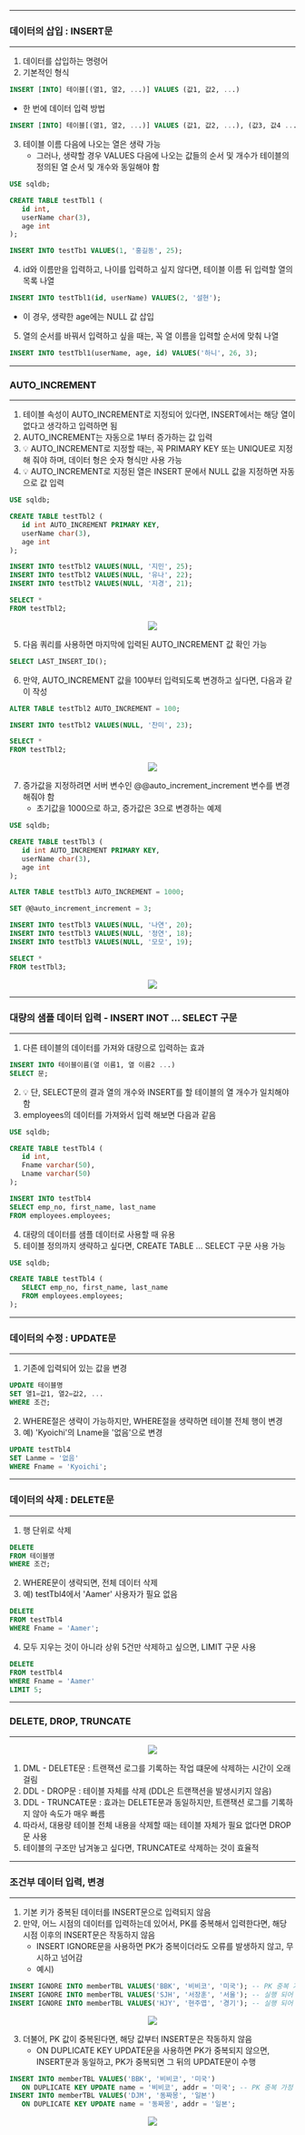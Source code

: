 -----
### 데이터의 삽입 : INSERT문
-----
1. 데이터를 삽입하는 명령어
2. 기본적인 형식
```sql
INSERT [INTO] 테이블[(열1, 열2, ...)] VALUES (값1, 값2, ...)
```
   - 한 번에 데이터 입력 방법
```sql
INSERT [INTO] 테이블[(열1, 열2, ...)] VALUES (값1, 값2, ...), (값3, 값4 ...), (값5, 값6 ...)
```

3. 테이블 이름 다음에 나오는 열은 생략 가능
   - 그러나, 생략할 경우 VALUES 다음에 나오는 값들의 순서 및 개수가 테이블의 정의된 열 순서 및 개수와 동일해야 함
```sql
USE sqldb;
```
```sql
CREATE TABLE testTbl1 (
   id int,
   userName char(3),
   age int
);
```
```sql
INSERT INTO testTb1 VALUES(1, '홍길동', 25);
```

4. id와 이름만을 입력하고, 나이를 입력하고 싶지 않다면, 테이블 이름 뒤 입력할 열의 목록 나열
```sql
INSERT INTO testTbl1(id, userName) VALUES(2, '설현');
```
   - 이 경우, 생략한 age에는 NULL 값 삽입

5. 열의 순서를 바꿔서 입력하고 싶을 때는, 꼭 열 이름을 입력할 순서에 맞춰 나열
```sql
INSERT INTO testTbl1(userName, age, id) VALUES('하니', 26, 3);
```

-----
### AUTO_INCREMENT
-----
1. 테이블 속성이 AUTO_INCREMENT로 지정되어 있다면, INSERT에서는 해당 열이 없다고 생각하고 입력하면 됨
2. AUTO_INCREMENT는 자동으로 1부터 증가하는 값 입력
3. 💡 AUTO_INCREMENT로 지정할 때는, 꼭 PRIMARY KEY 또는 UNIQUE로 지정해 줘야 하며, 데이터 형은 숫자 형식만 사용 가능
4. 💡 AUTO_INCREMENT로 지정된 열은 INSERT 문에서 NULL 값을 지정하면 자동으로 값 입력
```sql
USE sqldb;
```
```sql
CREATE TABLE testTbl2 (
   id int AUTO_INCREMENT PRIMARY KEY,
   userName char(3),
   age int
);
```
```sql
INSERT INTO testTbl2 VALUES(NULL, '지민', 25);
INSERT INTO testTbl2 VALUES(NULL, '유나', 22);
INSERT INTO testTbl2 VALUES(NULL, '지경', 21);
```
```sql
SELECT *
FROM testTbl2;
```
<div align="center">
<img src="https://github.com/sooyounghan/Spring/assets/34672301/fe553f5c-8b21-4b24-be10-45901c0ab5d2">
</div>

5. 다음 쿼리를 사용하면 마지막에 입력된 AUTO_INCREMENT 값 확인 가능
```sql
SELECT LAST_INSERT_ID();
```

6. 만약, AUTO_INCREMENT 값을 100부터 입력되도록 변경하고 싶다면, 다음과 같이 작성
```sql
ALTER TABLE testTbl2 AUTO_INCREMENT = 100;
```
```sql
INSERT INTO testTbl2 VALUES(NULL, '찬미', 23);
```
```sql
SELECT *
FROM testTbl2;
```
<div align="center">
<img src="https://github.com/sooyounghan/Spring/assets/34672301/8de4a313-d49b-4376-86ca-27a0bda8b841">
</div>

7. 증가값을 지정하려면 서버 변수인 @@auto_increment_increment 변수를 변경해줘야 함
   - 초기값을 1000으로 하고, 증가값은 3으로 변경하는 예제
```sql
USE sqldb;
```
```sql
CREATE TABLE testTbl3 (
   id int AUTO_INCREMENT PRIMARY KEY,
   userName char(3),
   age int
);
```
```sql
ALTER TABLE testTbl3 AUTO_INCREMENT = 1000;
```
```sql
SET @@auto_increment_increment = 3;
```
```sql
INSERT INTO testTbl3 VALUES(NULL, '나연', 20);
INSERT INTO testTbl3 VALUES(NULL, '정연', 18);
INSERT INTO testTbl3 VALUES(NULL, '모모', 19);
```
```sql
SELECT *
FROM testTbl3;
```
<div align="center">
<img src="https://github.com/sooyounghan/Spring/assets/34672301/e38152de-e1c6-4f02-9752-4a85a8443ef2">
</div>

-----
### 대량의 샘플 데이터 입력 - INSERT INOT ... SELECT 구문
-----
1. 다른 테이블의 데이터를 가져와 대량으로 입력하는 효과
```sql
INSERT INTO 테이블이름(열 이름1, 열 이름2 ...)
SELECT 문;
```

2. 💡 단, SELECT문의 결과 열의 개수와 INSERT를 할 테이블의 열 개수가 일치해야 함
3. employees의 데이터를 가져와서 입력 해보면 다음과 같음
```sql
USE sqldb;
```
```sql
CREATE TABLE testTbl4 (
   id int,
   Fname varchar(50),
   Lname varchar(50)
);
```
```sql
INSERT INTO testTbl4
SELECT emp_no, first_name, last_name
FROM employees.employees;
```

4. 대량의 데이터를 샘플 데이터로 사용할 때 유용
5. 테이블 정의까지 생략하고 싶다면, CREATE TABLE ... SELECT 구문 사용 가능
```sql
USE sqldb;
```
```sql
CREATE TABLE testTbl4 (
   SELECT emp_no, first_name, last_name
   FROM employees.employees;
);
```

-----
### 데이터의 수정 : UPDATE문
-----
1. 기존에 입력되어 있는 값을 변경
```sql
UPDATE 테이블명
SET 열1=값1, 열2=값2, ...
WHERE 조건;
```

2. WHERE절은 생략이 가능하지만, WHERE절을 생략하면 테이블 전체 행이 변경
3. 예) 'Kyoichi'의 Lname을 '없음'으로 변경
```sql
UPDATE testTbl4
SET Lanme = '없음'
WHERE Fname = 'Kyoichi';
```

-----
### 데이터의 삭제 : DELETE문
-----
1. 행 단위로 삭제
```sql
DELETE
FROM 테이블명
WHERE 조건;
```

2. WHERE문이 생략되면, 전체 데이터 삭제
3. 예) testTbl4에서 'Aamer' 사용자가 필요 없음
```sql
DELETE
FROM testTbl4
WHERE Fname = 'Aamer';
```

4. 모두 지우는 것이 아니라 상위 5건만 삭제하고 싶으면, LIMIT 구문 사용
```sql
DELETE
FROM testTbl4
WHERE Fname = 'Aamer'
LIMIT 5;
```

-----
### DELETE, DROP, TRUNCATE
-----
<div align="center">
<img src="https://github.com/sooyounghan/Spring/assets/34672301/76f07d94-752c-4aa1-b709-9eca62c02496">
</div>

1. DML - DELETE문 : 트랜잭션 로그를 기록하는 작업 떄문에 삭제하는 시간이 오래 걸림
2. DDL - DROP문 : 테이블 자체를 삭제 (DDL은 트랜잭션을 발생시키지 않음)
3. DDL - TRUNCATE문 : 효과는 DELETE문과 동일하지만, 트랜잭션 로그를 기록하지 않아 속도가 매우 빠름
4. 따라서, 대용량 테이블 전체 내용을 삭제할 때는 테이블 자체가 필요 없다면 DROP문 사용
5. 테이블의 구조만 남겨놓고 싶다면, TRUNCATE로 삭제하는 것이 효율적

-----
### 조건부 데이터 입력, 변경
-----
1. 기본 키가 중복된 데이터를 INSERT문으로 입력되지 않음
2. 만약, 어느 시점의 데이터를 입력하는데 있어서, PK를 중복해서 입력한다면, 해당 시점 이후의 INSERT문은 작동하지 않음
   - INSERT IGNORE문을 사용하면 PK가 중복이더라도 오류를 발생하지 않고, 무시하고 넘어감
   - 예시)
```sql
INSERT IGNORE INTO memberTBL VALUES('BBK', '비비코', '미국'); -- PK 중복 가정 (오류 발생) - 미실행
INSERT IGNORE INTO memberTBL VALUES('SJH', '서장훈', '서울'); -- 실행 되어 삽입
INSERT IGNORE INTO memberTBL VALUES('HJY', '현주엽', '경기'); -- 실행 되어 삽입
```
<div align="center">
<img src="https://github.com/sooyounghan/Spring/assets/34672301/e90feb38-b8b3-4d1b-8f78-c5a3d8435ea9">
</div>

3. 더불어, PK 값이 중복된다면, 해당 값부터 INSERT문은 작동하지 않음
   - ON DUPLICATE KEY UPDATE문을 사용하면 PK가 중복되지 않으면, INSERT문과 동일하고, PK가 중복되면 그 뒤의 UPDATE문이 수행
```sql
INSERT INTO memberTBL VALUES('BBK', '비비코', '미국')
   ON DUPLICATE KEY UPDATE name = '비비코', addr = '미국'; -- PK 중복 가정 (오류 발생) - UPDATE 문으로 변경
INSERT INTO memberTBL VALUES('DJM', '동짜몽', '일본')
   ON DUPLICATE KEY UPDATE name = '동짜몽', addr = '일본'; 
```
<div align="center">
<img src="https://github.com/sooyounghan/Spring/assets/34672301/4f8e837c-f7f1-4bb3-8c44-198de57eb8fe">
</div>
